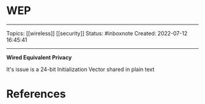 # WEP
---
Topics: [[wireless]] [[security]]
Status: #inboxnote
Created: 2022-07-12 16:45:41

---

**Wired Equivalent Privacy**

It's issue is a 24-bit Initialization Vector shared in plain text

# References
